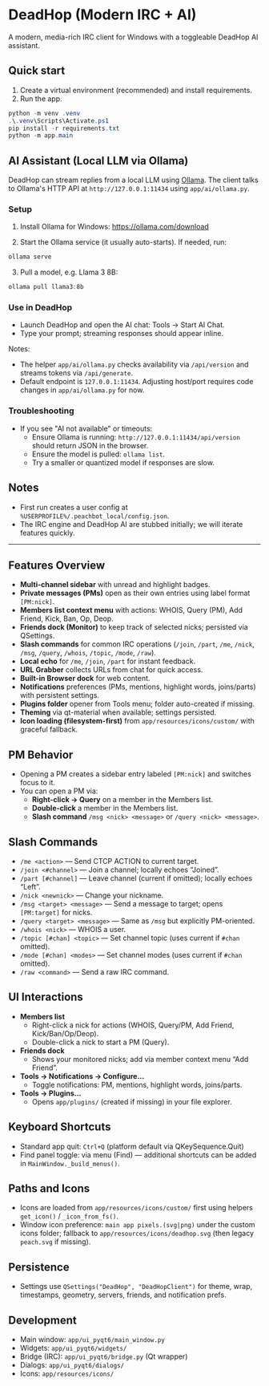 # DeadHop (Modern IRC + AI)

A modern, media-rich IRC client for Windows with a toggleable DeadHop AI assistant.

## Quick start

1. Create a virtual environment (recommended) and install requirements.
2. Run the app.

```powershell
python -m venv .venv
.\.venv\Scripts\Activate.ps1
pip install -r requirements.txt
python -m app.main
```

## AI Assistant (Local LLM via Ollama)

DeadHop can stream replies from a local LLM using [Ollama](https://ollama.com/). The client talks to Ollama's HTTP API at `http://127.0.0.1:11434` using `app/ai/ollama.py`.

### Setup

1) Install Ollama for Windows: https://ollama.com/download

2) Start the Ollama service (it usually auto-starts). If needed, run:

```powershell
ollama serve
```

3) Pull a model, e.g. Llama 3 8B:

```powershell
ollama pull llama3:8b
```

### Use in DeadHop

- Launch DeadHop and open the AI chat: Tools → Start AI Chat.
- Type your prompt; streaming responses should appear inline.

Notes:
- The helper `app/ai/ollama.py` checks availability via `/api/version` and streams tokens via `/api/generate`.
- Default endpoint is `127.0.0.1:11434`. Adjusting host/port requires code changes in `app/ai/ollama.py` for now.

### Troubleshooting

- If you see "AI not available" or timeouts:
  - Ensure Ollama is running: `http://127.0.0.1:11434/api/version` should return JSON in the browser.
  - Ensure the model is pulled: `ollama list`.
  - Try a smaller or quantized model if responses are slow.

## Notes
- First run creates a user config at `%USERPROFILE%/.peachbot_local/config.json`.
- The IRC engine and DeadHop AI are stubbed initially; we will iterate features quickly.

---

## Features Overview

- **Multi-channel sidebar** with unread and highlight badges.
- **Private messages (PMs)** open as their own entries using label format `[PM:nick]`.
- **Members list context menu** with actions: WHOIS, Query (PM), Add Friend, Kick, Ban, Op, Deop.
- **Friends dock (Monitor)** to keep track of selected nicks; persisted via QSettings.
- **Slash commands** for common IRC operations (`/join`, `/part`, `/me`, `/nick`, `/msg`, `/query`, `/whois`, `/topic`, `/mode`, `/raw`).
- **Local echo** for `/me`, `/join`, `/part` for instant feedback.
- **URL Grabber** collects URLs from chat for quick access.
- **Built-in Browser dock** for web content.
- **Notifications** preferences (PMs, mentions, highlight words, joins/parts) with persistent settings.
- **Plugins folder** opener from Tools menu; folder auto-created if missing.
- **Theming** via qt-material when available; settings persisted.
- **Icon loading (filesystem-first)** from `app/resources/icons/custom/` with graceful fallback.

## PM Behavior

- Opening a PM creates a sidebar entry labeled `[PM:nick]` and switches focus to it.
- You can open a PM via:
  - **Right-click → Query** on a member in the Members list.
  - **Double-click** a member in the Members list.
  - **Slash command** `/msg <nick> <message>` or `/query <nick> <message>`.

## Slash Commands

- `/me <action>` — Send CTCP ACTION to current target.
- `/join <#channel>` — Join a channel; locally echoes “Joined”.
- `/part [#channel]` — Leave channel (current if omitted); locally echoes “Left”.
- `/nick <newnick>` — Change your nickname.
- `/msg <target> <message>` — Send a message to target; opens `[PM:target]` for nicks.
- `/query <target> <message>` — Same as `/msg` but explicitly PM-oriented.
- `/whois <nick>` — WHOIS a user.
- `/topic [#chan] <topic>` — Set channel topic (uses current if `#chan` omitted).
- `/mode [#chan] <modes>` — Set channel modes (uses current if `#chan` omitted).
- `/raw <command>` — Send a raw IRC command.

## UI Interactions

- **Members list**
  - Right-click a nick for actions (WHOIS, Query/PM, Add Friend, Kick/Ban/Op/Deop).
  - Double-click a nick to start a PM (Query).
- **Friends dock**
  - Shows your monitored nicks; add via member context menu “Add Friend”.
- **Tools → Notifications → Configure…**
  - Toggle notifications: PM, mentions, highlight words, joins/parts.
- **Tools → Plugins…**
  - Opens `app/plugins/` (created if missing) in your file explorer.

## Keyboard Shortcuts

- Standard app quit: `Ctrl+Q` (platform default via QKeySequence.Quit)
- Find panel toggle: via menu (Find) — additional shortcuts can be added in `MainWindow._build_menus()`.

## Paths and Icons

- Icons are loaded from `app/resources/icons/custom/` first using helpers `get_icon()` / `_icon_from_fs()`.
- Window icon preference: `main app pixels.(svg|png)` under the custom icons folder; fallback to `app/resources/icons/deadhop.svg` (then legacy `peach.svg` if missing).

## Persistence

- Settings use `QSettings("DeadHop", "DeadHopClient")` for theme, wrap, timestamps, geometry, servers, friends, and notification prefs.

## Development

- Main window: `app/ui_pyqt6/main_window.py`
- Widgets: `app/ui_pyqt6/widgets/`
- Bridge (IRC): `app/ui_pyqt6/bridge.py` (Qt wrapper)
- Dialogs: `app/ui_pyqt6/dialogs/`
- Icons: `app/resources/icons/`
